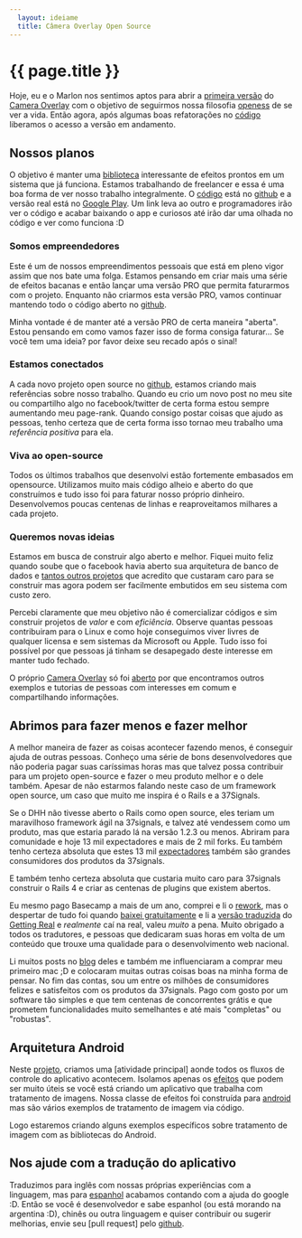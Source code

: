 ```yaml
---
  layout: ideiame
  title: Câmera Overlay Open Source
---
```


# {{ page.title }}

Hoje, eu e o Marlon nos sentimos aptos para abrir a [primeira versão][github] do [Camera Overlay][link-google-play] com o objetivo de seguirmos nossa filosofia [openess] de se ver a vida. Então agora, após algumas boas refatorações no [código][github] liberamos o acesso a versão em andamento.

## Nossos planos

O objetivo é manter uma [biblioteca][github_photo_effects] interessante de efeitos prontos em um sistema que já funciona. Estamos trabalhando de freelancer e essa é uma boa forma de ver nosso trabalho integralmente. O [código][github] está no [github] e a versão real está no [Google Play][link-google-play]. Um link leva ao outro e programadores irão ver o código e acabar baixando o app e curiosos até irão dar uma olhada no código e ver como funciona :D

### Somos empreendedores

Este é um de nossos empreendimentos pessoais que está em pleno vigor assim que nos bate uma folga. Estamos pensando em criar mais uma série de efeitos bacanas e então lançar uma versão PRO que permita faturarmos com o projeto. Enquanto não criarmos esta versão PRO, vamos continuar mantendo todo o código aberto no [github].

Minha vontade é de manter até a versão PRO de certa maneira "aberta".  Estou pensando em como vamos fazer isso de forma consiga faturar... Se você tem uma ideia? por favor deixe seu recado após o sinal!

### Estamos conectados

A cada novo projeto open source no [github], estamos criando mais referências sobre nosso trabalho. Quando eu crio um novo post no meu site ou compartilho algo no facebook/twitter de certa forma estou sempre aumentando meu page-rank. Quando consigo postar coisas que ajudo as pessoas, tenho certeza que de certa forma isso tornao meu trabalho uma *referência positiva* para ela.

### Viva ao open-source

Todos os últimos trabalhos que desenvolvi estão fortemente embasados em opensource. Utilizamos muito mais código alheio e aberto do que construímos e tudo isso foi para faturar nosso próprio dinheiro. Desenvolvemos poucas centenas de linhas e reaproveitamos milhares a cada projeto. 

### Queremos novas ideias

Estamos em busca de construir algo aberto e melhor. Fiquei muito feliz quando soube que o facebook havia aberto sua arquitetura de banco de dados e [tantos outros projetos][github-facebook] que acredito que custaram caro para se construir mas agora podem ser facilmente embutidos em seu sistema com custo zero. 

Percebi claramente que meu objetivo não é comercializar códigos e sim construir projetos de *valor* e com *eficiência*. Observe quantas pessoas contribuiram para o Linux e como hoje conseguimos viver livres de qualquer licensa e sem sistemas da Microsoft ou Apple. Tudo isso foi possível por que pessoas já tinham se desapegado deste interesse em manter tudo fechado.

O próprio [Camera Overlay][link-google-play] só foi [aberto][github] por que encontramos outros exemplos e tutorias de pessoas com interesses em comum e compartilhando informações.

## Abrimos para fazer menos e fazer melhor

A melhor maneira de fazer as coisas acontecer fazendo menos, é conseguir ajuda de outras pessoas. Conheço uma série de bons desenvolvedores que não poderia pagar suas caríssimas horas mas que talvez possa contribuir para um projeto open-source e fazer o meu produto melhor e o dele também. Apesar de não estarmos falando neste caso de um framework open source, um caso que muito me inspira é o Rails e a 37Signals.

Se o DHH não tivesse aberto o Rails como open source, eles teriam um maravilhoso framework ágil na 37signals, e talvez até vendessem como um produto, mas que estaria parado lá na versão 1.2.3 ou menos. Abriram para comunidade e hoje 13 mil expectadores e mais de 2 mil forks. Eu também tenho certeza absoluta que estes 13 mil [expectadores]  também são grandes consumidores dos produtos da 37signals.

E também tenho certeza absoluta que custaria muito caro para 37signals construir o Rails 4 e criar as centenas de plugins que existem abertos.
 
Eu mesmo pago Basecamp a mais de um ano, comprei e li o [rework], mas o despertar de tudo foi quando [baixei gratuitamente][getting_real_pt] e li a [versão traduzida][getting_real_pt] do [Getting Real][getting_real] e *realmente* caí na real, valeu *muito* a pena. Muito obrigado a todos os tradutores, e pessoas que dedicaram suas horas em volta de um conteúdo que trouxe uma qualidade para o desenvolvimento web nacional. 

Li muitos posts no [blog][svn] deles e também me influenciaram a comprar meu primeiro mac ;D e colocaram muitas outras coisas boas na minha forma de pensar. No fim das contas, sou um entre os milhões de consumidores felizes e satisfeitos com os produtos da 37signals. Pago com gosto por um software tão simples e que tem centenas de concorrentes grátis e que prometem funcionalidades muito semelhantes e até mais "completas" ou "robustas".

## Arquitetura Android

Neste [projeto][github], criamos uma [atividade principal] aonde todos os fluxos de controle do aplicativo acontecem. Isolamos apenas os [efeitos][github_photo_effects] que podem ser muito úteis se você está criando um aplicativo que trabalha com tratamento de imagens. Nossa classe de efeitos foi construída para [android][link-google-play] mas são vários exemplos de tratamento de imagem via código.

Logo estaremos criando alguns exemplos específicos sobre tratamento de imagem com as bibliotecas do Android.

## Nos ajude com a tradução do aplicativo

Traduzimos para inglês com nossas próprias experiências com a linguagem, mas para [espanhol] acabamos contando com a ajuda do google :D. Então se você é desenvolvedor e sabe espanhol (ou está morando na argentina :D), chinês ou outra linguagem e quiser contribuir ou sugerir melhorias, envie seu [pull request] pelo [github].

[openess]: http://en.wikipedia.org/wiki/Openness
[link-google-play]: https://play.google.com/store/apps/details?id=me.ideia.cameraoverlay&feature=search_result#?t=W251bGwsMSwxLDEsIm1lLmlkZWlhLmNhbWVyYW92ZXJsYXkiXQ..
[github]: https://github.com/jonatas/CameraOverlay
[github-facebook]: https://github.com/facebook
[post]: /2012/03/07/pequenas-decisoes-grandes-mudancas.html
[github_photo_effects]: https://github.com/jonatas/CameraOverlay/blob/master/src/me/ideia/cameraoverlay/PhotoEffects.java
[svn]: http://37signals.com/svn
[rework]: http://37signals.com/rework/
[getting_real]: https://gettingreal.37signals.com/ 
[getting_real_pt]: http://gettingreal.37signals.com/GR_por.php
[expectadores]: https://github.com/rails/rails/watchers
[atividade_principal]:https://github.com/jonatas/CameraOverlay/blob/master/src/me/ideia/cameraoverlay/CameraOverlayActivity.java 
[espanhol]: https://github.com/jonatas/CameraOverlay/blob/master/res/values-es/strings.xml
[pull_request]: https://github.com/jonatas/CameraOverlay/pull/new/master
